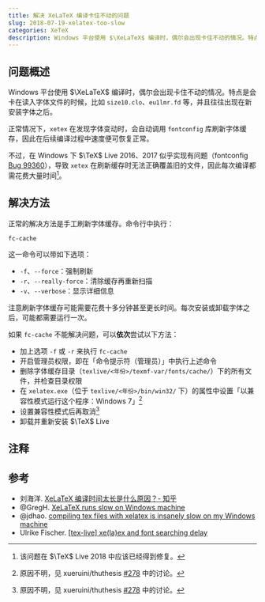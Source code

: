 ```yaml
---
title: 解决 XeLaTeX 编译卡住不动的问题
slug: 2018-07-19-xelatex-too-slow
categories: XeTeX
description: Windows 平台使用 $\XeLaTeX$ 编译时，偶尔会出现卡住不动的情况。特点是会卡在读入字体文件的时候，比如 `size10.clo`、`eu1lmr.fd` 等，并且往往出现在新安装字体之后。
---
```


## 问题概述

Windows 平台使用 $\XeLaTeX$ 编译时，偶尔会出现卡住不动的情况。特点是会卡在读入字体文件的时候，比如 `size10.clo`、`eu1lmr.fd` 等，并且往往出现在新安装字体之后。

正常情况下，`xetex` 在发现字体变动时，会自动调用 `fontconfig` 库刷新字体缓存，因此在后续编译过程中速度便可恢复正常。

不过，在 Windows 下 $\TeX$ Live 2016、2017 似乎实现有问题（fontconfig [Bug 99360](https://bugs.freedesktop.org/show_bug.cgi?id=99360)），导致 `xetex` 在刷新缓存时无法正确覆盖旧的文件，因此每次编译都需花费大量时间[^tl2018]。

[^tl2018]: 该问题在 $\TeX$ Live 2018 中应该已经得到修复。

## 解决方法

正常的解决方法是手工刷新字体缓存。命令行中执行：

```sh
fc-cache
```

这一命令可以带如下选项：

- `-f`、`--force`：强制刷新
- `-r`、`--really-force`：清除缓存再重新扫描
- `-v`、`--verbose`：显示详细信息

注意刷新字体缓存可能需要花费十多分钟甚至更长时间。每次安装或卸载字体之后，可能都需要运行一次。

如果 `fc-cache` 不能解决问题，可以**依次**尝试以下方法：

- 加上选项 `-f` 或 `-r` 来执行 `fc-cache`
- 开启管理员权限，即在「命令提示符（管理员）」中执行上述命令
- 删除字体缓存目录（`texlive/<年份>/texmf-var/fonts/cache/`）下的所有文件，并检查目录权限
- 在 `xelatex.exe`（位于 `texlive/<年份>/bin/win32/` 下）的属性中设置「以兼容性模式运行这个程序：Windows 7」[^thuthesis]
- 设置兼容性模式后再取消[^thuthesis]
- 卸载并重新安装 $\TeX$ Live

[^thuthesis]: 原因不明，见 xueruini/thuthesis [#278](https://github.com/xueruini/thuthesis/issues/278) 中的讨论。

## 注释

<div id="footnotes"></div>

## 参考

- 刘海洋. [XeLaTeX 编译时间太长是什么原因？- 知乎](https://www.zhihu.com/question/53981204/answer/189872891)
- @GregH. [XeLaTeX runs slow on Windows machine](https://tex.stackexchange.com/q/325278)
- @jdhao. [compiling tex files with xelatex is insanely slow on my Windows machine](https://tex.stackexchange.com/q/357098)
- Ulrike Fischer. [[tex-live] xe(la)ex and font searching delay](https://tug.org/pipermail/tex-live/2017-March/039768.html)

